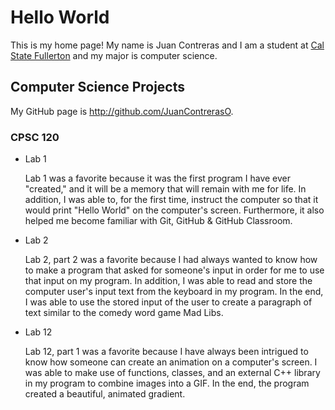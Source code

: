 # Hello World

This is my home page! My name is Juan Contreras and I am a student at [Cal State Fullerton](http://www.fullerton.edu/) and my major is computer science.

## Computer Science Projects

My GitHub page is <http://github.com/JuanContrerasO>.

### CPSC 120

* Lab 1

    Lab 1 was a favorite because it was the first program I have ever "created," and it will be a memory that will remain with me for life. In addition, I was able to, for the first time, instruct the computer so that it would print "Hello World" on the computer's screen. Furthermore, it also helped me become familiar with Git, GitHub & GitHub Classroom.

* Lab 2

    Lab 2, part 2 was a favorite because I had always wanted to know how to make a program that asked for someone's input in order for me to use that input on my program. In addition, I was able to read and store the computer user's input text from the keyboard in my program. In the end, I was able to use the stored input of the user to create a paragraph of text similar to the comedy word game Mad Libs.

* Lab 12

    Lab 12, part 1 was a favorite because I have always been intrigued to know how someone can create an animation on a computer's screen. I was able to make use of functions, classes, and an external C++ library in my program to combine images into a GIF. In the end, the program created a beautiful, animated gradient.

